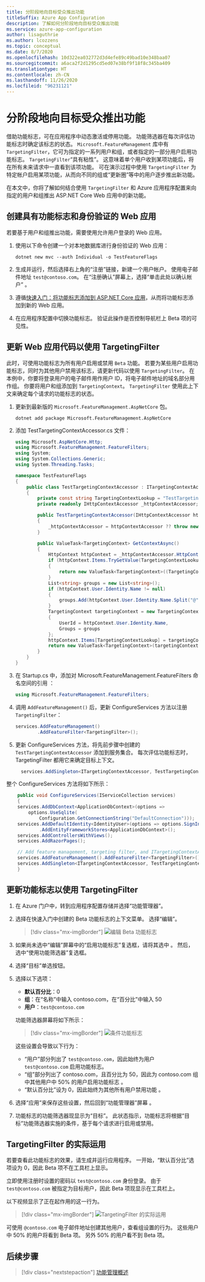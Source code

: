 ```yaml
---
title: 分阶段地向目标受众推出功能
titleSuffix: Azure App Configuration
description: 了解如何分阶段地向目标受众推出功能
ms.service: azure-app-configuration
author: lisaguthrie
ms.author: lcozzens
ms.topic: conceptual
ms.date: 8/7/2020
ms.openlocfilehash: 10d322ea032772d3d4efe89c49bad10e348baa07
ms.sourcegitcommit: a6aca2f2d1295cd5ed07e38bf9f18f8c345ba409
ms.translationtype: HT
ms.contentlocale: zh-CN
ms.lasthandoff: 11/26/2020
ms.locfileid: "96231121"
---
```

# <a name="enable-staged-rollout-of-features-for-targeted-audiences"></a>分阶段地向目标受众推出功能

借助功能标志，可在应用程序中动态激活或停用功能。 功能筛选器在每次评估功能标志时确定该标志的状态。 `Microsoft.FeatureManagement` 库中有 `TargetingFilter`，它可为指定的一系列用户和组，或者指定的一部分用户启用功能标志。 `TargetingFilter`“具有粘性”。 这意味着单个用户收到某项功能后，将在所有未来请求中一直看到该项功能。 可在演示过程中使用 `TargetingFilter` 为特定帐户启用某项功能，从而向不同的组或“更新圈”等中的用户逐步推出新功能。

在本文中，你将了解如何结合使用 `TargetingFilter` 和 Azure 应用程序配置来向指定的用户和组推出 ASP.NET Core Web 应用中的新功能。

## <a name="create-a-web-application-with-feature-flags-and-authentication"></a>创建具有功能标志和身份验证的 Web 应用

若要基于用户和组推出功能，需要使用允许用户登录的 Web 应用。

1. 使用以下命令创建一个对本地数据库进行身份验证的 Web 应用：

   ```dotnetcli
   dotnet new mvc --auth Individual -o TestFeatureFlags
   ```

1. 生成并运行，然后选择右上角的“注册”链接，新建一个用户帐户。 使用电子邮件地址 `test@contoso.com`。 在“注册确认”屏幕上，选择“单击此处以确认帐户” 。

1. 遵循[快速入门：将功能标志添加到 ASP.NET Core 应用](./quickstart-feature-flag-aspnet-core.md)，从而将功能标志添加到新的 Web 应用。

1. 在应用程序配置中切换功能标志。 验证此操作是否控制导航栏上 Beta 项的可见性。

## <a name="update-the-web-application-code-to-use-targetingfilter"></a>更新 Web 应用代码以使用 TargetingFilter

此时，可使用功能标志为所有用户启用或禁用 `Beta` 功能。 若要为某些用户启用功能标志，同时为其他用户禁用该标志，请更新代码以使用 `TargetingFilter`。 在本例中，你要将登录用户的电子邮件用作用户 ID，将电子邮件地址的域名部分用作组。 你要将用户和组添加到 `TargetingContext`。 `TargetingFilter` 使用此上下文来确定每个请求的功能标志的状态。

1. 更新到最新版的 `Microsoft.FeatureManagement.AspNetCore` 包。

   ```dotnetcli
   dotnet add package Microsoft.FeatureManagement.AspNetCore
   ```

1. 添加 TestTargetingContextAccessor.cs 文件：

    ```csharp
    using Microsoft.AspNetCore.Http;
    using Microsoft.FeatureManagement.FeatureFilters;
    using System;
    using System.Collections.Generic;
    using System.Threading.Tasks;

    namespace TestFeatureFlags
    {
        public class TestTargetingContextAccessor : ITargetingContextAccessor
        {
            private const string TargetingContextLookup = "TestTargetingContextAccessor.TargetingContext";
            private readonly IHttpContextAccessor _httpContextAccessor;

            public TestTargetingContextAccessor(IHttpContextAccessor httpContextAccessor)
            {
                _httpContextAccessor = httpContextAccessor ?? throw new ArgumentNullException(nameof(httpContextAccessor));
            }

            public ValueTask<TargetingContext> GetContextAsync()
            {
                HttpContext httpContext = _httpContextAccessor.HttpContext;
                if (httpContext.Items.TryGetValue(TargetingContextLookup, out object value))
                {
                    return new ValueTask<TargetingContext>((TargetingContext)value);
                }
                List<string> groups = new List<string>();
                if (httpContext.User.Identity.Name != null)
                {
                    groups.Add(httpContext.User.Identity.Name.Split("@", StringSplitOptions.None)[1]);
                }
                TargetingContext targetingContext = new TargetingContext
                {
                    UserId = httpContext.User.Identity.Name,
                    Groups = groups
                };
                httpContext.Items[TargetingContextLookup] = targetingContext;
                return new ValueTask<TargetingContext>(targetingContext);
            }
        }
    }
    ```

1. 在 Startup.cs 中，添加对 Microsoft.FeatureManagement.FeatureFilters 命名空间的引用 ：

    ```csharp
    using Microsoft.FeatureManagement.FeatureFilters;
    ```

1. 调用 `AddFeatureManagement()` 后，更新 ConfigureServices 方法以注册 `TargetingFilter`：

    ```csharp
    services.AddFeatureManagement()
            .AddFeatureFilter<TargetingFilter>();
    ```

1. 更新 ConfigureServices 方法，将先前步骤中创建的 `TestTargetingContextAccessor` 添加到服务集合。 每次评估功能标志时，TargetingFilter 都用它来确定目标上下文。

    ```csharp
      services.AddSingleton<ITargetingContextAccessor, TestTargetingContextAccessor>();
    ```

整个 ConfigureServices 方法将如下所示：

```csharp
    public void ConfigureServices(IServiceCollection services)
    {
    services.AddDbContext<ApplicationDbContext>(options =>
        options.UseSqlite(
            Configuration.GetConnectionString("DefaultConnection")));
    services.AddDefaultIdentity<IdentityUser>(options => options.SignIn.RequireConfirmedAccount = true)
            .AddEntityFrameworkStores<ApplicationDbContext>();
    services.AddControllersWithViews();
    services.AddRazorPages();

    // Add feature management, targeting filter, and ITargetingContextAccessor to service collection
    services.AddFeatureManagement().AddFeatureFilter<TargetingFilter>();
    services.AddSingleton<ITargetingContextAccessor, TestTargetingContextAccessor>();
    }
```

## <a name="update-the-feature-flag-to-use-targetingfilter"></a>更新功能标志以使用 TargetingFilter

1. 在 Azure 门户中，转到应用程序配置存储并选择“功能管理器”。

1. 选择在快速入门中创建的 Beta 功能标志的上下文菜单。 选择“编辑”。

    > [!div class="mx-imgBorder"]
    > ![编辑 Beta 功能标志](./media/edit-beta-feature-flag.png)

1. 如果尚未选中“编辑”屏幕中的“启用功能标志”复选框，请将其选中 。 然后，选中“使用功能筛选器”复选框。

1. 选择“目标”单选按钮。

1. 选择以下选项：

    - **默认百分比**：0
    - **组**：在“名称”中输入 contoso.com，在“百分比”中输入 50
    - **用户**：`test@contoso.com`

    功能筛选器屏幕将如下所示：

    > [!div class="mx-imgBorder"]
    > ![条件功能标志](./media/feature-flag-filter-enabled.png)

    这些设置会导致以下行为：

    - “用户”部分列出了 `test@contoso.com`，因此始终为用户 `test@contoso.com` 启用功能标志。
    - “组”部分列出了 contoso.com，且百分比为 50，因此为 contoso.com 组中其他用户中 50% 的用户启用功能标志    。
    - “默认百分比”设为 0，因此始终为其他所有用户禁用功能 。

1. 选择“应用”来保存这些设置，然后回到“功能管理器”屏幕 。

1. 功能标志的功能筛选器现显示为“目标”。 此状态指示，功能标志将根据“目标”功能筛选器实施的条件，基于每个请求进行启用或禁用。

## <a name="targetingfilter-in-action"></a>TargetingFilter 的实际运用

若要查看此功能标志的效果，请生成并运行应用程序。 一开始，“默认百分比”选项设为 0，因此 Beta 项不在工具栏上显示。

立即使用注册时设置的密码以 `test@contoso.com` 身份登录。 由于 `test@contoso.com` 被指定为目标用户，因此 Beta 项现显示在工具栏上。

以下视频显示了正在起作用的这一行为。

> [!div class="mx-imgBorder"]
> ![TargetingFilter 的实际运用](./media/feature-flags-targetingfilter.gif)

可使用 `@contoso.com` 电子邮件地址创建其他用户，查看组设置的行为。 这些用户中 50% 的用户将看到 Beta 项。 另外 50% 的用户看不到 Beta 项。

## <a name="next-steps"></a>后续步骤

> [!div class="nextstepaction"]
> [功能管理概述](./concept-feature-management.md)
